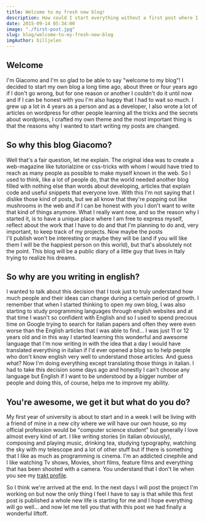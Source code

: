 ```yaml
---
title: Welcome to my fresh new blog!
description: How could I start everything without a first post where I welcome you?
date: 2015-09-14 05:34:00
image: "./first-post.jpg"
slug: blog/welcome-to-my-fresh-new-blog
imgAuthor: billjelen
---
```


## Welcome

I'm Giacomo and I'm so glad to be able to say "welcome to my blog"! I decided to start my own blog a long time ago, about three or four years ago if I don't go wrong, but for one reason or another I couldn't do it until now and if I can be honest with you I'm also happy that I had to wait so much. I grew up a lot in 4 years as a person and as a developer, I also wrote a lot of articles on wordpress for other people learning all the tricks and the secrets about wordpress, I crafted my own theme and the most important thing is that the reasons why I wanted to start writing my posts are changed.

## So why this blog Giacomo?

Well that's a fair question, let me explain. The original idea was to create a web-magazine like tutorialzine or css-tricks with whom I would have tried to reach as many people as possible to make myself known in the web. So I used to think, like a lot of people do, that the world needed another blog filled with nothing else than words about developing, articles that explain code and useful snippets that everyone love. With this I'm not saying that I dislike those kind of posts, but we all know that they're popping out like mushrooms in the web and if I can be honest with you I don't want to write that kind of things anymore. What I really want now, and so the reason why I started it, is to have a unique place where I am free to express myself, reflect about the work that I have to do and that I'm planning to do and, very important, to keep track of my projects.
Now maybe the posts I'll publish won't be interesting or maybe they will be (and if you will like them I will be the happiest person on this world), but that's absolutely not the point. This blog will be a public diary of a little guy that lives in Italy trying to realize his dreams.

## So why are you writing in english?

I wanted to talk about this decision that I took just to truly understand how much people and their ideas can change during a certain period of growth. I remember that when I started thinking to open my own blog, I was also starting to study programming languages through english websites and at that time I wasn't so confident with English and so I used to spend precious time on Google trying to search for italian papers and often they were even worse than the English articles that I was able to find... I was just 11 or 12 years old and in this way I started learning this wonderful and awesome language that I'm now writing in with the idea that a day I would have translated everything in italian if I'd ever opened a blog so to help people who don't know english very well to understand those articles.
And guess what? Now I'm doing everything except translating those things in italian. I had to take this decision some days ago and honestly I can't choose any language but English if I want to be understood by a bigger number of people and doing this, of course, helps me to improve my ability.

## You're awesome, we get it but what do you do?

My first year of university is about to start and in a week I will be living with a friend of mine in a new city where we will have our own house, so my official profession would be "computer science student" but generally I love almost every kind of art. I like writing stories (in italian obviously), composing and playing music, drinking tea, studying typography, watching the sky with my telescope and a lot of other stuff but if there is something that I like as much as programming is cinema. I'm an addicted cinephile and I like watching Tv shows, Movies, short films, feature films and everything that has been shooted with a camera. You understand that I don't lie when you see my [trakt profile](https://trakt.tv/users/jhacked).

So I think we're arrived at the end. In the next days I will post the project I'm working on but now the only thing I feel I have to say is that while this first post is published a whole new life is starting for me and I hope everything will go well... and now let me tell you that with this post we had finally a wonderful liftoff.
